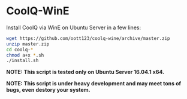 # CoolQ-WinE

Install CoolQ via WinE on Ubuntu Server in a few lines:

```bash
wget https://github.com/oott123/coolq-wine/archive/master.zip
unzip master.zip
cd coolq-*
chmod a+x *.sh
./install.sh
```

**NOTE: This script is tested only on Ubuntu Server 16.04.1 x64.**

**NOTE: This script is under heavy development and may meet tons of bugs, even destory your system.**